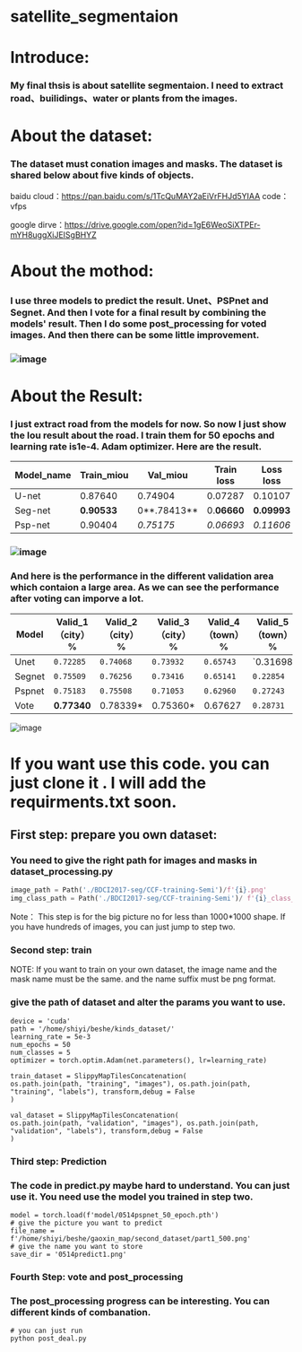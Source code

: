 # satellite_segmentaion



#  Introduce: 

### My final thsis is about satellite segmentaion.  I need to extract road、builidings、water or plants from the images. 

#  About the dataset:

### The dataset must conation images and masks. The dataset is shared below about five kinds of objects. 

baidu cloud：https://pan.baidu.com/s/1TcQuMAY2aEiVrFHJd5YIAA 
code：vfps

google dirve：https://drive.google.com/open?id=1gE6WeoSiXTPEr-mYH8uggXiJEISgBHYZ 

#  About the mothod:

### 	I use three models to predict the result. Unet、PSPnet and Segnet. And then I vote for a final result by combining the models' result. Then I do some post_processing for voted images. And then there can be some little improvement.



### 	![image](https://github.com/wuchangsheng951/satellite_segmentaion/tree/master/images/1.png)





#  About the Result:

### 	I just extract road from the models for now. So now I just show the Iou result about the road. I train them for 50 epochs and learning rate is1e-4. Adam optimizer. Here are the result.

| Model_name | Train_miou  | Val_miou    | Train loss  | Loss loss   |
| ---------- | ----------- | ----------- | ----------- | ----------- |
| U-net      | 0.87640     | 0.74904     | 0.07287     | 0.10107     |
| Seg-net    | **0.90533** | 0**.78413** | 0.**06660** | **0.09993** |
| Psp-net    | 0.90404     | *0.75175*   | *0.06693*   | *0.11606*   |

### ![image](https://github.com/wuchangsheng951/satellite_segmentaion/tree/master/images/2.png)



###  	And here is the performance in the different validation area which contaion a large area. As we can see the performance after voting can imporve a lot.

| Model  | Valid_1   （city）% | Valid_2   （city）% | Valid_3   （city）% | Valid_4   （town）% | Valid_5   （town）% |
| ------ | ------------------- | ------------------- | ------------------- | ------------------- | ------------------- |
| Unet   | `0.72285`           | `0.74068`           | `0.73932`           | `0.65743`           | `0.31698            |
| Segnet | `0.75509`           | `0.76256`           | `0.73416`           | `0.65141`           | `0.22854`           |
| Pspnet | `0.75183`           | `0.75508`           | `0.71053`           | `0.62960`           | `0.27243`           |
| Vote   | **0.77340**         | 0.78339*            | 0.75360*            | 0.67627             | `0.28731`           |

![image](https://github.com/wuchangsheng951/satellite_segmentaion/tree/master/images/3.png)



#  	If you want use this code. you can just clone it . I will add the requirments.txt soon.

### 





##  First step:  prepare you own dataset:

###  	You need to give the right path for images and  masks in dataset_processing.py

```python
image_path = Path('./BDCI2017-seg/CCF-training-Semi')/f'{i}.png'
img_class_path = Path('./BDCI2017-seg/CCF-training-Semi')/ f'{i}_class_vis.png'
```

Note： This step is for the big picture no for less than 1000*1000 shape. If you have hundreds of images, you can just jump to step two.

### Second step: train

NOTE: If you want to train on your own dataset, the image name and the mask name must be the same. and the name suffix must be png format.



 ###  	give the path of dataset and alter the params you want to use.

```
device = 'cuda'
path = '/home/shiyi/beshe/kinds_dataset/'
learning_rate = 5e-3
num_epochs = 50
num_classes = 5
optimizer = torch.optim.Adam(net.parameters(), lr=learning_rate)

train_dataset = SlippyMapTilesConcatenation(
os.path.join(path, "training", "images"), os.path.join(path, "training", "labels"), transform,debug = False
)

val_dataset = SlippyMapTilesConcatenation(
os.path.join(path, "validation", "images"), os.path.join(path, "validation", "labels"), transform,debug = False
)

```

###  Third step:  Prediction

###  	The code in predict.py maybe hard to understand.  You can just use it. You need use the model you trained in step two.

```
model = torch.load(f'model/0514pspnet_50_epoch.pth')
# give the picture you want to predict
file_name = f'/home/shiyi/beshe/gaoxin_map/second_dataset/part1_500.png'
# give the name you want to store
save_dir = '0514predict1.png' 
```

###  Fourth Step: vote and post_processing

###  	The post_processing progress can be interesting. You can different kinds of combanation.

```
# you can just run 
python post_deal.py
```

​	



